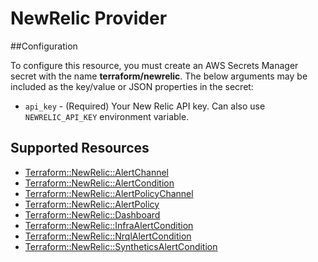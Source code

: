 # NewRelic Provider

##Configuration

To configure this resource, you must create an AWS Secrets Manager secret with the name **terraform/newrelic**. The below arguments may be included as the key/value or JSON properties in the secret:

* `api_key` - (Required) Your New Relic API key. Can also use `NEWRELIC_API_KEY` environment variable.


## Supported Resources

* [Terraform::NewRelic::AlertChannel](docs/providers/newrelic/AlertChannel.md)
* [Terraform::NewRelic::AlertCondition](docs/providers/newrelic/AlertCondition.md)
* [Terraform::NewRelic::AlertPolicyChannel](docs/providers/newrelic/AlertPolicyChannel.md)
* [Terraform::NewRelic::AlertPolicy](docs/providers/newrelic/AlertPolicy.md)
* [Terraform::NewRelic::Dashboard](docs/providers/newrelic/Dashboard.md)
* [Terraform::NewRelic::InfraAlertCondition](docs/providers/newrelic/InfraAlertCondition.md)
* [Terraform::NewRelic::NrqlAlertCondition](docs/providers/newrelic/NrqlAlertCondition.md)
* [Terraform::NewRelic::SyntheticsAlertCondition](docs/providers/newrelic/SyntheticsAlertCondition.md)